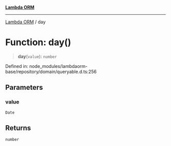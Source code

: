 [**Lambda ORM**](../README.md)

***

[Lambda ORM](../README.md) / day

# Function: day()

> **day**(`value`): `number`

Defined in: node\_modules/lambdaorm-base/repository/domain/queryable.d.ts:256

## Parameters

### value

`Date`

## Returns

`number`
